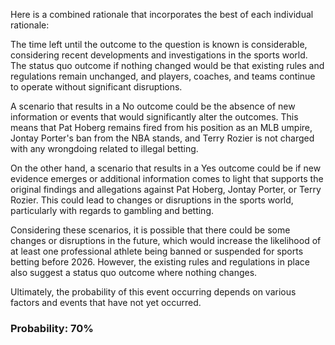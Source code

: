 Here is a combined rationale that incorporates the best of each individual rationale:

The time left until the outcome to the question is known is considerable, considering recent developments and investigations in the sports world. The status quo outcome if nothing changed would be that existing rules and regulations remain unchanged, and players, coaches, and teams continue to operate without significant disruptions.

A scenario that results in a No outcome could be the absence of new information or events that would significantly alter the outcomes. This means that Pat Hoberg remains fired from his position as an MLB umpire, Jontay Porter's ban from the NBA stands, and Terry Rozier is not charged with any wrongdoing related to illegal betting.

On the other hand, a scenario that results in a Yes outcome could be if new evidence emerges or additional information comes to light that supports the original findings and allegations against Pat Hoberg, Jontay Porter, or Terry Rozier. This could lead to changes or disruptions in the sports world, particularly with regards to gambling and betting.

Considering these scenarios, it is possible that there could be some changes or disruptions in the future, which would increase the likelihood of at least one professional athlete being banned or suspended for sports betting before 2026. However, the existing rules and regulations in place also suggest a status quo outcome where nothing changes.

Ultimately, the probability of this event occurring depends on various factors and events that have not yet occurred.

### Probability: 70%